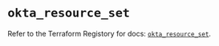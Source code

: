 # `okta_resource_set`

Refer to the Terraform Registory for docs: [`okta_resource_set`](https://registry.terraform.io/providers/okta/okta/4.5.0/docs/resources/resource_set).

